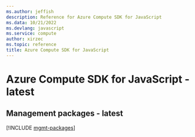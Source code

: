 ```yaml
---
ms.author: jeffish
description: Reference for Azure Compute SDK for JavaScript
ms.data: 10/21/2022
ms.devlang: javascript
ms.service: compute
author: xirzec
ms.topic: reference
title: Azure Compute SDK for JavaScript
---
```

# Azure Compute SDK for JavaScript - latest

## Management packages - latest
[!INCLUDE [mgmt-packages](compute-mgmt-index.md)]